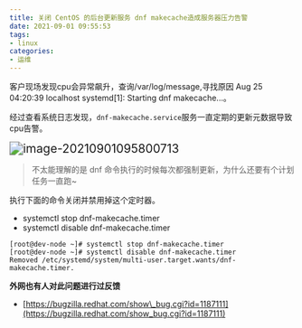 ```yaml
---
title: 关闭 CentOS 的后台更新服务 dnf makecache造成服务器压力告警
date: 2021-09-01 09:55:53
tags:
- linux
categories: 
- 运维
---
```




客户现场发现cpu会异常飙升，查询/var/log/message,寻找原因 Aug 25 04:20:39 localhost systemd[1]: Starting dnf makecache...。

经过查看系统日志发现，`dnf-makecache.service`服务一直定期的更新元数据导致cpu告警。

<!--more-->

<img src="https://gitee.com/hxf88/imgrepo/raw/master/img/image-20210901095800713.png" alt="image-20210901095800713" style="zoom:150%;" />

> 不太能理解的是 dnf 命令执行的时候每次都强制更新，为什么还要有个计划任务一直跑~

执行下面的命令关闭并禁用掉这个定时器。

-   systemctl stop dnf-makecache.timer
-   systemctl disable dnf-makecache.timer

```
[root@dev-node ~]# systemctl stop dnf-makecache.timer
[root@dev-node ~]# systemctl disable dnf-makecache.timer
Removed /etc/systemd/system/multi-user.target.wants/dnf-makecache.timer.
```

**外网也有人对此问题进行过反馈**

-   [https://bugzilla.redhat.com/show\_bug.cgi?id=1187111](https://bugzilla.redhat.com/show_bug.cgi?id=1187111)
